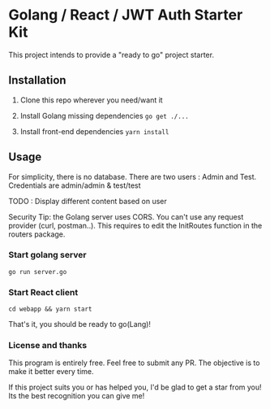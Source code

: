 
# Golang / React / JWT Auth Starter Kit

  

This project intends to provide a "ready to go" project starter.

  

## Installation

  

1. Clone this repo wherever you need/want it

  

2. Install Golang missing dependencies
`go get ./...`

3. Install front-end dependencies 
``yarn install``

## Usage 

For simplicity, there is no database. There are two users : Admin and Test. Credentials are admin/admin & test/test

TODO : Display different content based on user

Security Tip: the Golang server uses CORS. You can't use any request provider (curl, postman..). This requires to edit the InitRoutes function in the routers package.

### Start golang server
`go run server.go`

### Start React client
`cd webapp && yarn start`

That's it, you should be ready to go(Lang)! 


### License and thanks

This program is entirely free. Feel free to submit any PR. The objective is to make it better every time. 

If this project suits you or has helped you, I'd be glad to get a star from you! Its the best recognition you can give me!